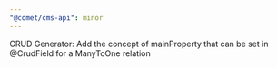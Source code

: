```yaml
---
"@comet/cms-api": minor
---
```


CRUD Generator: Add the concept of mainProperty that can be set in @CrudField for a ManyToOne relation
